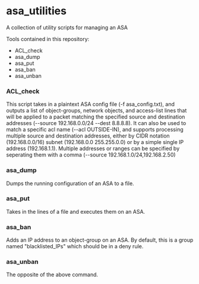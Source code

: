 # asa_utilities
A collection of utility scripts for managing an ASA

Tools contained in this repository:
* ACL_check
* asa_dump
* asa_put
* asa_ban
* asa_unban
	

### ACL_check
This script takes in a plaintext ASA config file (-f asa_config.txt), and outputs a list of object-groups, network objects, and access-list lines that will be applied to a packet matching the specified source and destination addresses (--source 192.168.0.0/24 --dest 8.8.8.8). It can also be used to match a specific acl name (--acl OUTSIDE-IN), and supports processing multiple source and destination addresses, either by CIDR notation (192.168.0.0/16) subnet (192.168.0.0 255.255.0.0) or by a simple single IP address (192.168.1.1). Multiple addresses or ranges can be specified by seperating them with a comma (--source 192.168.1.0/24,192.168.2.50)

### asa_dump
Dumps the running configuration of an ASA to a file.

### asa_put
Takes in the lines of a file and executes them on an ASA.

### asa_ban
Adds an IP address to an object-group on an ASA. By default, this is a group named "blacklisted_IPs" which should be in a deny rule.

### asa_unban
The opposite of the above command.
